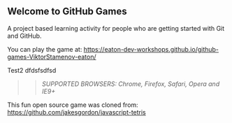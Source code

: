 ## Welcome to GitHub Games

A project based learning activity for people who are getting started with Git and GitHub.

You can play the game at: https://eaton-dev-workshops.github.io/github-games-ViktorStamenov-eaton/

Test2
dfdsfsdfsd


>> _*SUPPORTED BROWSERS*: Chrome, Firefox, Safari, Opera and IE9+_

This fun open source game was cloned from: https://github.com/jakesgordon/javascript-tetris
